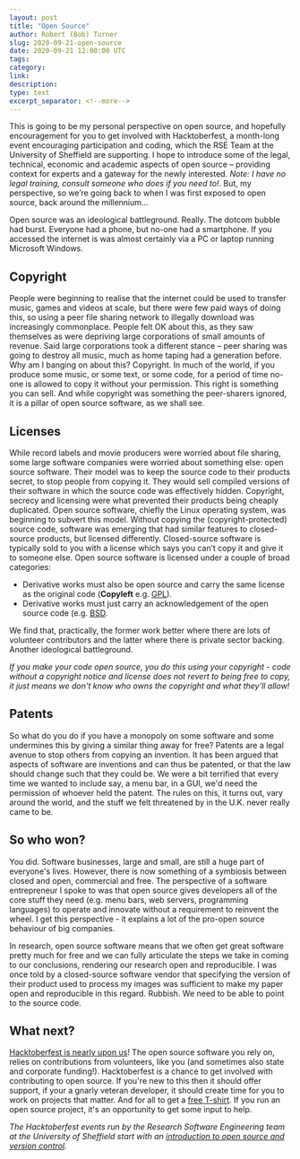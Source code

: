 ```yaml
---
layout: post
title: "Open Source"
author: Robert (Bob) Turner
slug: 2020-09-21-open-source
date: 2020-09-21 12:00:00 UTC
tags: 
category:
link:
description:
type: text
excerpt_separator: <!--more-->
---
```


This is going to be my personal perspective on open source, and hopefully encouragement for you to get involved with Hacktoberfest, a month-long event encouraging participation and coding, which the RSE Team at the University of Sheffield are supporting. I hope to introduce some of the legal, technical, economic and academic aspects of open source – providing context for experts and a gateway for the newly interested. *Note: I have no legal training, consult someone who does if you need to!*. But, my perspective, so we’re going back to when I was first exposed to open source, back around the millennium…

<!--more-->

Open source was an ideological battleground. Really. The dotcom bubble had burst. Everyone had a phone, but no-one had a smartphone. If you accessed the internet is was almost certainly via a PC or laptop running Microsoft Windows.

## Copyright

People were beginning to realise that the internet could be used to transfer music, games and videos at scale, but there were few paid ways of doing this, so using a peer file sharing network to illegally download was increasingly commonplace. People felt OK about this, as they saw themselves as were depriving large corporations of small amounts of revenue. Said large corporations took a different stance – peer sharing was going to destroy all music, much as home taping had a generation before. Why am I banging on about this? Copyright. In much of the world, if you produce some music, or some text, or some code, for a period of time no-one is allowed to copy it without your permission. This right is something you can sell. And while copyright was something the peer-sharers ignored, it is a pillar of open source software, as we shall see.

## Licenses

While record labels and movie producers were worried about file sharing, some large software companies were worried about something else: open source software. Their model was to keep the source code to their products secret, to stop people from copying it. They would sell compiled versions of their software in which the source code was effectively hidden. Copyright, secrecy and licensing were what prevented their products being cheaply duplicated. Open source software, chiefly the Linux operating system, was beginning to subvert this model. Without copying the (copyright-protected) source code, software was emerging that had similar features to closed-source products, but licensed differently. Closed-source software is typically sold to you with a license which says you can’t copy it and give it to someone else. Open source software is licensed under a couple of broad categories:

- Derivative works must also be open source and carry the same license as the original code (**Copyleft** e.g. [GPL](https://www.gnu.org/licenses/gpl-3.0.en.html)).
- Derivative works must just carry an acknowledgement of the open source code (e.g. [BSD](https://opensource.org/licenses/BSD-3-Clause).

We find that, practically, the former work better where there are lots of volunteer contributors and the latter where there is private sector backing. Another ideological battleground.

*If you make your code open source, you do this using your copyright - code without a copyright notice and license does not revert to being free to copy, it just means we don't know who owns the copyright and what they'll allow!*

## Patents

So what do you do if you have a monopoly on some software and some undermines this by giving a similar thing away for free? Patents are a legal avenue to stop others from copying an invention. It has been argued that aspects of software are inventions and can thus be patented, or that the law should change such that they could be. We were a bit terrified that every time we wanted to include say, a menu bar, in a GUI, we'd need the permission of whoever held the patent. The rules on this, it turns out, vary around the world, and the stuff we felt threatened by in the U.K. never really came to be.

## So who won?

You did. Software businesses, large and small, are still a huge part of everyone's lives. However, there is now something of a symbiosis between closed and open, commercial and free. The perspective of a software entrepreneur I spoke to was that open source gives developers all of the core stuff they need (e.g. menu bars, web servers, programming languages) to operate and innovate without a requirement to reinvent the wheel. I get this perspective - it explains a lot of the pro-open source behaviour of big companies.

In research, open source software means that we often get great software pretty much for free and we can fully articulate the steps we take in coming to our conclusions, rendering our research open and reproducible. I was once told by a closed-source software vendor that specifying the version of their product used to process my images was sufficient to make my paper open and reproducible in this regard. Rubbish. We need to be able to point to the source code.

## What next?

[Hacktoberfest is nearly upon us](events/hacktoberfest)! The open source software you rely on, relies on contributions from volunteers, like you (and sometimes also state and corporate funding!). Hacktoberfest is a chance to get involved with contributing to open source. If you're new to this then it should offer support, if your a gnarly veteran developer, it should create time for you to work on projects that matter. And for all to get a [free T-shirt](https://hacktoberfest.digitalocean.com/). If you run an open source project, it's an opportunity to get some input to help.

*The Hacktoberfest events run by the Research Software Engineering team at the University of Sheffield start with an [introduction to open source and version control](events/hacktoberfest).*